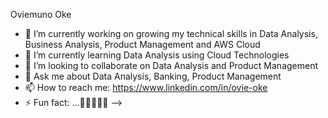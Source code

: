 

Oviemuno Oke

- 🔭 I’m currently working on growing my technical skills in Data Analysis, Business Analysis, Product Management and AWS Cloud
- 🌱 I’m currently learning Data Analysis using Cloud Technologies
- 👯 I’m looking to collaborate on Data Analysis and Product Management 
- 💬 Ask me about Data Analysis, Banking, Product Management
- 📫 How to reach me: https://www.linkedin.com/in/ovie-oke
- ⚡ Fun fact: ...🤔🤔🤔🤔🤔
-->
